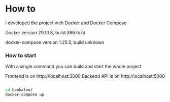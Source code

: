 # How to

I developed the project with Docker and Docker Compose

Docker version 20.10.8, build 3967b7d

docker-compose version 1.25.5, build unknown

### How to start

With a single command you can build and start the whole project

Frontend is on http://localhost:3000
Backend API is on http://localhost:5000

```bash

cd bookaloo/
docker-compose up

```